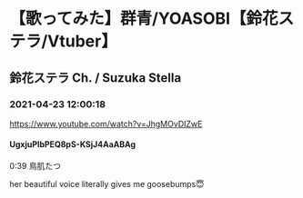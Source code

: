 # 【歌ってみた】群青/YOASOBI【鈴花ステラ/Vtuber】
## 鈴花ステラ Ch. / Suzuka Stella
### 2021-04-23 12:00:18
https://www.youtube.com/watch?v=JhgMOvDIZwE
#### UgxjuPIbPEQ8pS-KSjJ4AaABAg
0:39  鳥肌たつ



her beautiful voice literally gives me goosebumps😇

